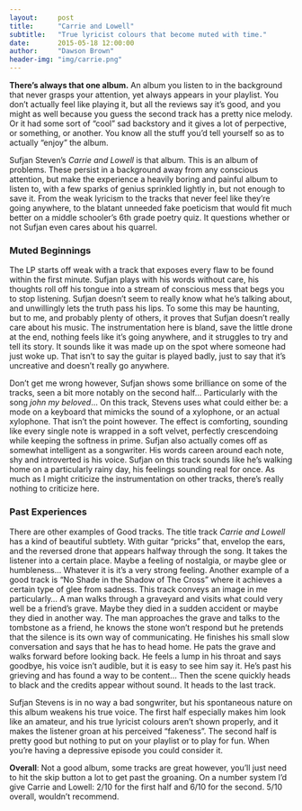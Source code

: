 ```yaml
---
layout:     post
title:      "Carrie and Lowell"
subtitle:   "True lyricist colours that become muted with time."
date:       2015-05-18 12:00:00
author:     "Dawson Brown"
header-img: "img/carrie.png"
---
```


**There’s always that one album.** An album you listen to in the background that never grasps your attention, yet always appears in your playlist. You don’t actually feel like playing it, but all the reviews say it’s good, and you might as well because you guess the second track has a pretty nice melody. Or it had some sort of “cool” sad backstory and it gives a lot of perpective, or something, or another. You know all the stuff you’d tell yourself so as to actually “enjoy” the album.

Sufjan Steven’s *Carrie and Lowell* is that album. This is an album of problems. These persist in a background away from any conscious attention, but make the experience a heavily boring and painful album to listen to, with a few sparks of genius sprinkled lightly in, but not enough to save it. From the weak lyricism to the tracks that never feel like they’re going anywhere, to the blatant unneeded fake poeticism that would fit much better on a middle schooler’s 6th grade poetry quiz. It questions whether or not Sufjan even cares about his quarrel.


### Muted Beginnings

The LP starts off weak with a track that exposes every flaw to be found within the first minute. Sufjan plays with his words without care, his thoughts roll off his tongue into a stream of conscious mess that begs you to stop listening. Sufjan doesn’t seem to really know what he’s talking about, and unwillingly lets the truth pass his lips. To some this may be haunting, but to me, and probably plenty of others, it proves that Sufjan doesn’t really care about his music. The instrumentation here is bland, save the little drone at the end, nothing feels like it’s going anywhere, and it struggles to try and tell its story. It sounds like it was made up on the spot where someone had just woke up. That isn’t to say the guitar is played badly, just to say that it’s uncreative and doesn’t really go anywhere.

Don’t get me wrong however, Sufjan shows some brilliance on some of the tracks, seen a bit more notably on the second half… Particularly with the song *john my beloved*… On this track, Stevens uses what could either be: a mode on a keyboard that mimicks the sound of a xylophone, or an actual xylophone. That isn’t the point however. The effect is comforting, sounding like every single note is wrapped in a soft velvet, perfectly crescendoing while keeping the softness in prime. Sufjan also actually comes off as somewhat intelligent as a songwriter. His words careen around each note, shy and introverted is his voice. Sufjan on this track sounds like he’s walking home on a particularly rainy day, his feelings sounding real for once. As much as I might criticize the instrumentation on other tracks, there’s really nothing to criticize here.


### Past Experiences

There are other examples of Good tracks. The title track *Carrie and Lowell* has a kind of beautiful subtlety. With guitar “pricks” that, envelop the ears, and the reversed drone that appears halfway through the song. It takes the listener into a certain place. Maybe a feeling of nostalgia, or maybe glee or humbleness… Whatever it is it’s a very strong feeling. Another example of a good track is “No Shade in the Shadow of The Cross” where it achieves a certain type of glee from sadness. This track conveys an image in me particularly… A man walks through a graveyard and visits what could very well be a friend’s grave. Maybe they died in a sudden accident or maybe they died in another way. The man approaches the grave and talks to the tombstone as a friend, he knows the stone won’t respond but he pretends that the silence is its own way of communicating. He finishes his small slow conversation and says that he has to head home. He pats the grave and walks forward before looking back. He feels a lump in his throat and says goodbye, his voice isn’t audible, but it is easy to see him say it. He’s past his grieving and has found a way to be content… Then the scene quickly heads to black and the credits appear without sound.  It heads to the last track.


Sufjan Stevens is in no way a bad songwriter, but his spontaneous nature on this album weakens his true voice. The first half especially makes him look like an amateur, and his true lyricist colours aren’t shown properly, and it makes the listener groan at his perceived “fakeness”. The second half is pretty good but nothing to put on your playlist or to play for fun. When you’re having a depressive episode you could consider it.


**Overall**: Not a good album, some tracks are great however, you’ll just need to hit the skip button a lot to get past the groaning. On a number system I’d give Carrie and Lowell: 2/10 for the first half and 6/10 for the second. 5/10 overall, wouldn’t recommend.

